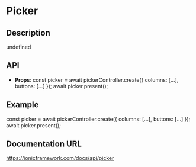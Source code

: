 # Picker

## Description
undefined

## API
- **Props**: const picker = await pickerController.create({ columns: [...], buttons: [...] }); await picker.present();

## Example
const picker = await pickerController.create({ columns: [...], buttons: [...] }); await picker.present();

## Documentation URL
https://ionicframework.com/docs/api/picker
